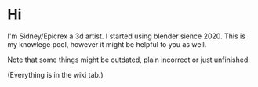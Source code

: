 # Hi
I'm Sidney/Epicrex a 3d artist. I started using blender sience 2020. This is my knowlege pool, however it might be helpful to you as well.

Note that some things might be outdated, plain incorrect or just unfinished.

(Everything is in the wiki tab.)
